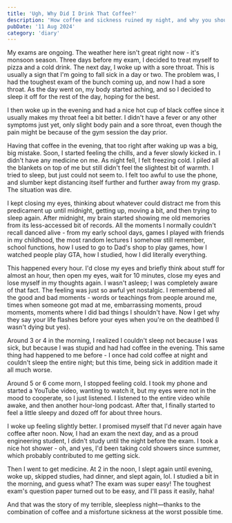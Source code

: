 ```yaml
---
title: 'Ugh, Why Did I Drink That Coffee?'
description: 'How coffee and sickness ruined my night, and why you should never have coffee after noon'
pubDate: '11 Aug 2024'
category: 'diary'
---
```


My exams are ongoing. The weather here isn't great right now - it's monsoon season. Three days before my exam, I decided to treat myself to pizza and a cold drink. The next day, I woke up with a sore throat. This is usually a sign that I'm going to fall sick in a day or two. The problem was, I had the toughest exam of the bunch coming up, and now I had a sore throat. As the day went on, my body started aching, and so I decided to sleep it off for the rest of the day, hoping for the best.

I then woke up in the evening and had a nice hot cup of black coffee since it usually makes my throat feel a bit better. I didn't have a fever or any other symptoms just yet, only slight body pain and a sore throat, even though the pain might be because of the gym session the day prior.

Having that coffee in the evening, that too right after waking up was a big, big mistake. Soon, I started feeling the chills, and a fever slowly kicked in. I didn't have any medicine on me. As night fell, I felt freezing cold. I piled all the blankets on top of me but still didn't feel the slightest bit of warmth. I tried to sleep, but just could not seem to. I felt too awful to use the phone, and slumber kept distancing itself further and further away from my grasp. The situation was dire.

I kept closing my eyes, thinking about whatever could distract me from this predicament up until midnight, getting up, moving a bit, and then trying to sleep again. After midnight, my brain started showing me old memories from its less-accessed bit of records. All the moments I normally couldn't recall danced alive - from my early school days, games I played with friends in my childhood, the most random lectures I somehow still remember, school functions, how I used to go to Dad's shop to play games, how I watched people play GTA, how I studied, how I did literally everything.

This happened every hour. I'd close my eyes and briefly think about stuff for almost an hour, then open my eyes, wait for 10 minutes, close my eyes and lose myself in my thoughts again. I wasn't asleep; I was completely aware of that fact. The feeling was just so awful yet nostalgic. I remembered all the good and bad moments - words or teachings from people around me, times when someone got mad at me, embarrassing moments, proud moments, moments where I did bad things I shouldn't have. Now I get why they say your life flashes before your eyes when you're on the deathbed (I wasn't dying but yes).

Around 3 or 4 in the morning, I realized I couldn't sleep not because I was sick, but because I was stupid and had had coffee in the evening. This same thing had happened to me before - I once had cold coffee at night and couldn't sleep the entire night; but this time, being sick in addition made it all much worse.

Around 5 or 6 come morn, I stopped feeling cold. I took my phone and started a YouTube video, wanting to watch it, but my eyes were not in the mood to cooperate, so I just listened. I listened to the entire video while awake, and then another hour-long podcast. After that, I finally started to feel a little sleepy and dozed off for about three hours.

I woke up feeling slightly better. I promised myself that I'd never again have coffee after noon. Now, I had an exam the next day, and as a proud engineering student, I didn't study until the night before the exam. I took a nice hot shower - oh, and yes, I'd been taking cold showers since summer, which probably contributed to me getting sick. 

Then I went to get medicine. At 2 in the noon, I slept again until evening, woke up, skipped studies, had dinner, and slept again, lol. I studied a bit in the morning, and guess what? The exam was super easy! The toughest exam's question paper turned out to be easy, and I'll pass it easily, haha!

And that was the story of my terrible, sleepless night—thanks to the combination of coffee and a misfortune sickness at the worst possible time.